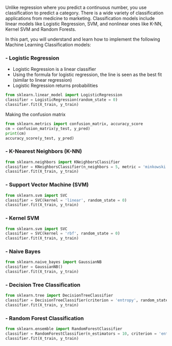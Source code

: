 Unlike regression where you predict a continuous number, you use classification to predict a category. There is a wide variety of classification applications from medicine to marketing. Classification models include linear models like Logistic Regression, SVM, and nonlinear ones like K-NN, Kernel SVM and Random Forests.

In this part, you will understand and learn how to implement the following Machine Learning Classification models:

### - Logistic Regression
- Logistic Regression is a linear classifier
- Using the formula for logistic regression, the line is seen as the best fit (similar to linear regression)
- Logistic Regression returns probabilities

```python
from sklearn.linear_model import LogisticRegression
classifier = LogisticRegression(random_state = 0)
classifier.fit(X_train, y_train)
```
Making the confusion matrix
```python
from sklearn.metrics import confusion_matrix, accuracy_score
cm = confusion_matrix(y_test, y_pred)
print(cm)
accuracy_score(y_test, y_pred)
```

### - K-Nearest Neighbors (K-NN)

```python
from sklearn.neighbors import KNeighborsClassifier
classifier = KNeighborsClassifier(n_neighbors = 5, metric = 'minkowski', p = 2)
classifier.fit(X_train, y_train)
```

### - Support Vector Machine (SVM)
```python
from sklearn.svm import SVC
classifier = SVC(kernel = 'linear', random_state = 0)
classifier.fit(X_train, y_train)
```

### - Kernel SVM
```python
from sklearn.svm import SVC
classifier = SVC(kernel = 'rbf', random_state = 0)
classifier.fit(X_train, y_train)
```
### - Naive Bayes
```python
from sklearn.naive_bayes import GaussianNB
classifier = GaussianNB()
classifier.fit(X_train, y_train)
```

### - Decision Tree Classification
```python
from sklearn.tree import DecisionTreeClassifier
classifier = DecisionTreeClassifier(criterion = 'entropy', random_state = 0)
classifier.fit(X_train, y_train)
```
### - Random Forest Classification
```python
from sklearn.ensemble import RandomForestClassifier
classifier = RandomForestClassifier(n_estimators = 10, criterion = 'entropy', random_state = 0)
classifier.fit(X_train, y_train)
```


